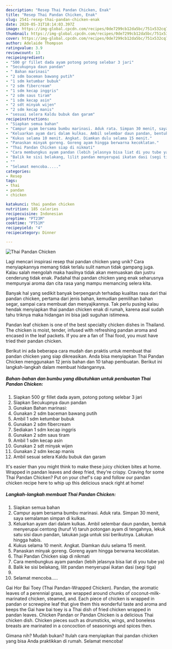 ```yaml
---
description: "Resep Thai Pandan Chicken, Enak"
title: "Resep Thai Pandan Chicken, Enak"
slug: 2541-resep-thai-pandan-chicken-enak
date: 2020-05-31T18:14:03.397Z
image: https://img-global.cpcdn.com/recipes/0de7299cb12da5bc/751x532cq70/thai-pandan-chicken-foto-resep-utama.jpg
thumbnail: https://img-global.cpcdn.com/recipes/0de7299cb12da5bc/751x532cq70/thai-pandan-chicken-foto-resep-utama.jpg
cover: https://img-global.cpcdn.com/recipes/0de7299cb12da5bc/751x532cq70/thai-pandan-chicken-foto-resep-utama.jpg
author: Adelaide Thompson
ratingvalue: 3.9
reviewcount: 13
recipeingredient:
- "500 gr fillet dada ayam potong potong selebar 3 jari"
- "Secukupnya daun pandan"
- " Bahan marinasi"
- "2 sdm baceman bawang putih"
- "1 sdm ketumbar bubuk"
- "2 sdm fibercream"
- "1 sdm kecap inggris"
- "2 sdm saus tiram"
- "1 sdm kecap asin"
- "2 sdt minyak wijen"
- "2 sdm kecap manis"
- "sesuai selera Kaldu bubuk dan garam"
recipeinstructions:
- "Siapkan semua bahan"
- "Campur ayam bersama bumbu marinasi. Aduk rata. Simpan 30 menit, saya semalaman simpan di kulkas."
- "Keluarkan ayam dari dalam kulkas. Ambil selembar daun pandan, bentuk menyerupai centong (huruf V) taruh potongan ayam di tengahnya, lekuk satu sisi daun pandan, lakukan juga untuk sisi berikutnya. Lakukan hingga habis."
- "Kukus selama 10 menit. Angkat. Diamkan dulu selama 15 menit."
- "Panaskan minyak goreng. Goreng ayam hingga berwarna kecoklatan."
- "Thai Pandan Chicken siap di nikmati"
- "Cara membungkus ayam pandan (lebih jelasnya bisa liat di you tube ya)"
- "Balik ke sisi belakang, lilit pandan menyerupai ikatan dasi (segi tiga)"
- ""
- "Selamat mencoba....."
categories:
- Resep
tags:
- thai
- pandan
- chicken

katakunci: thai pandan chicken 
nutrition: 185 calories
recipecuisine: Indonesian
preptime: "PT23M"
cooktime: "PT51M"
recipeyield: "4"
recipecategory: Dinner

---
```



![Thai Pandan Chicken](https://img-global.cpcdn.com/recipes/0de7299cb12da5bc/751x532cq70/thai-pandan-chicken-foto-resep-utama.jpg)

Lagi mencari inspirasi resep thai pandan chicken yang unik? Cara menyiapkannya memang tidak terlalu sulit namun tidak gampang juga. Kalau salah mengolah maka hasilnya tidak akan memuaskan dan justru cenderung tidak enak. Padahal thai pandan chicken yang enak seharusnya mempunyai aroma dan cita rasa yang mampu memancing selera kita.

Banyak hal yang sedikit banyak berpengaruh terhadap kualitas rasa dari thai pandan chicken, pertama dari jenis bahan, kemudian pemilihan bahan segar, sampai cara membuat dan menyajikannya. Tak perlu pusing kalau hendak menyiapkan thai pandan chicken enak di rumah, karena asal sudah tahu triknya maka hidangan ini bisa jadi suguhan istimewa.

Pandan leaf chicken is one of the best specialty chicken dishes in Thailand. The chicken is moist, tender, infused with refreshing pandan aroma and encased in the leaf packets. If you are a fan of Thai food, you must have tried their pandan chicken.


Berikut ini ada beberapa cara mudah dan praktis untuk membuat thai pandan chicken yang siap dikreasikan. Anda bisa menyiapkan Thai Pandan Chicken menggunakan 12 jenis bahan dan 10 tahap pembuatan. Berikut ini langkah-langkah dalam membuat hidangannya.

<!--inarticleads1-->

##### Bahan-bahan dan bumbu yang dibutuhkan untuk pembuatan Thai Pandan Chicken:

1. Siapkan 500 gr fillet dada ayam, potong potong selebar 3 jari
1. Siapkan Secukupnya daun pandan
1. Gunakan  Bahan marinasi:
1. Gunakan 2 sdm baceman bawang putih
1. Ambil 1 sdm ketumbar bubuk
1. Gunakan 2 sdm fibercream
1. Sediakan 1 sdm kecap inggris
1. Gunakan 2 sdm saus tiram
1. Ambil 1 sdm kecap asin
1. Gunakan 2 sdt minyak wijen
1. Gunakan 2 sdm kecap manis
1. Ambil sesuai selera Kaldu bubuk dan garam


It&#39;s easier than you might think to make these juicy chicken bites at home. Wrapped in pandan leaves and deep fried, they&#39;re crispy. Craving for some Thai Pandan Chicken? Put on your chef&#39;s cap and follow our pandan chicken recipe here to whip up this delicious snack right at home! 

<!--inarticleads2-->

##### Langkah-langkah membuat Thai Pandan Chicken:

1. Siapkan semua bahan
1. Campur ayam bersama bumbu marinasi. Aduk rata. Simpan 30 menit, saya semalaman simpan di kulkas.
1. Keluarkan ayam dari dalam kulkas. Ambil selembar daun pandan, bentuk menyerupai centong (huruf V) taruh potongan ayam di tengahnya, lekuk satu sisi daun pandan, lakukan juga untuk sisi berikutnya. Lakukan hingga habis.
1. Kukus selama 10 menit. Angkat. Diamkan dulu selama 15 menit.
1. Panaskan minyak goreng. Goreng ayam hingga berwarna kecoklatan.
1. Thai Pandan Chicken siap di nikmati
1. Cara membungkus ayam pandan (lebih jelasnya bisa liat di you tube ya)
1. Balik ke sisi belakang, lilit pandan menyerupai ikatan dasi (segi tiga)
1. 
1. Selamat mencoba.....


Gai Hor Bai Toey (Thai Pandan-Wrapped Chicken). Pandan, the aromatic leaves of a perennial grass, are wrapped around chunks of coconut-milk-marinated chicken, steamed, and. Each piece of chicken is wrapped in pandan or screwpine leaf that give them this wonderful taste and aroma and keeps the Gai haw bai toey is a Thai dish of fried chicken wrapped in pandan leaves. Chicken Pandan or Pandan Chicken is a delicious Thai chicken dish. Chicken pieces such as drumsticks, wings, and boneless breasts are marinated in a concoction of seasonings and spices then. 

Gimana nih? Mudah bukan? Itulah cara menyiapkan thai pandan chicken yang bisa Anda praktikkan di rumah. Selamat mencoba!
